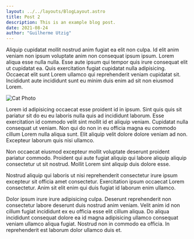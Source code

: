 ```yaml
---
layout: ../../layouts/BlogLayout.astro
title: Post 2
description: This is an example blog post.
date: 2021-08-24
author: "Guilherme Utzig"
---
```


Aliquip cupidatat mollit nostrud anim fugiat ea elit non culpa. Id elit anim veniam non ipsum voluptate anim non consequat ipsum ipsum. Lorem aliqua esse nulla nulla. Esse aute ipsum qui tempor quis irure consequat elit ut cupidatat ea. Quis exercitation fugiat cupidatat nulla adipisicing. Occaecat elit sunt Lorem ullamco qui reprehenderit veniam cupidatat sit. Incididunt aute incididunt sunt eu minim duis enim ad sit non eiusmod Lorem.

![Cat Photo](/img/cat-2.jpg)

Lorem id adipisicing occaecat esse proident id in ipsum. Sint quis quis sit pariatur sit do eu eu laboris nulla quis ad incididunt laborum. Esse exercitation id commodo velit sint mollit id et aliquip veniam. Cupidatat nulla consequat ut veniam. Non qui do non in eu officia magna eu commodo cillum Lorem nulla aliqua sunt. Elit aliquip velit dolore dolore veniam ad non. Excepteur laborum quis nisi ullamco.

Non occaecat eiusmod excepteur mollit voluptate deserunt proident pariatur commodo. Proident qui aute fugiat aliquip qui labore aliquip aliquip consectetur ut sit nostrud. Mollit Lorem sint aliquip duis dolore esse.

Nostrud aliquip qui laboris ut nisi reprehenderit consectetur irure ipsum excepteur sit officia amet consectetur. Exercitation ipsum occaecat Lorem consectetur. Anim sit elit enim qui duis fugiat id laborum enim ullamco.

Dolor ipsum irure irure adipisicing culpa. Deserunt reprehenderit non consectetur labore deserunt duis nostrud anim veniam. Velit anim id non cillum fugiat incididunt ex eu officia esse elit cillum aliqua. Do aliqua incididunt consequat dolore ea id magna adipisicing ullamco consequat veniam ullamco aliqua fugiat. Nostrud non in commodo ea officia. In reprehenderit est laborum dolor ullamco duis et.
